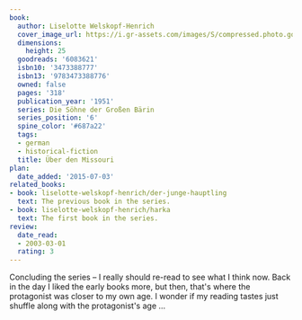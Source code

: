 ```yaml
---
book:
  author: Liselotte Welskopf-Henrich
  cover_image_url: https://i.gr-assets.com/images/S/compressed.photo.goodreads.com/books/1427643091l/6083621.jpg
  dimensions:
    height: 25
  goodreads: '6083621'
  isbn10: '3473388777'
  isbn13: '9783473388776'
  owned: false
  pages: '318'
  publication_year: '1951'
  series: Die Söhne der Großen Bärin
  series_position: '6'
  spine_color: '#687a22'
  tags:
  - german
  - historical-fiction
  title: Über den Missouri
plan:
  date_added: '2015-07-03'
related_books:
- book: liselotte-welskopf-henrich/der-junge-hauptling
  text: The previous book in the series.
- book: liselotte-welskopf-henrich/harka
  text: The first book in the series.
review:
  date_read:
  - 2003-03-01
  rating: 3
---
```


Concluding the series – I really should re-read to see what I think now. Back in the day I liked the early books more,
but then, that's where the protagonist was closer to my own age. I wonder if my reading tastes just shuffle along with
the protagonist's age …
